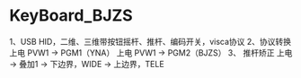 # KeyBoard_BJZS
1、USB HID，二维、三维带按钮摇杆、推杆、编码开关，visca协议
2、协议转换
上电 PVW1 -> PGM1（YNA）
上电 PVW1 -> PGM2（BJZS）
3、 推杆矫正
上电 -> 叠加1 -> 下边界，WIDE -> 上边界，TELE
